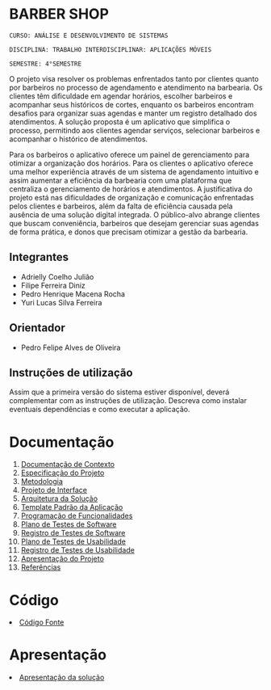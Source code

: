 # BARBER SHOP

`CURSO: ANÁLISE E DESENVOLVIMENTO DE SISTEMAS`

`DISCIPLINA: TRABALHO INTERDISCIPLINAR: APLICAÇÕES MÓVEIS`

`SEMESTRE: 4°SEMESTRE`

O projeto visa resolver os problemas enfrentados tanto por clientes quanto por barbeiros no processo de agendamento e atendimento na barbearia. Os clientes têm dificuldade em agendar horários, escolher barbeiros e acompanhar seus históricos de cortes, enquanto os barbeiros encontram desafios para organizar suas agendas e manter um registro detalhado dos atendimentos. A solução proposta é um aplicativo que simplifica o processo, permitindo aos clientes agendar serviços, selecionar barbeiros e acompanhar o histórico de atendimentos.

Para os barbeiros o aplicativo oferece um painel de gerenciamento para otimizar a organização dos horários. Para os clientes o aplicativo oferece uma melhor experiência através de um sistema de agendamento intuitivo e assim aumentar a eficiência da barbearia com uma plataforma que centraliza o gerenciamento de horários e atendimentos. A justificativa do projeto está nas dificuldades de organização e comunicação enfrentadas pelos clientes e barbeiros, além da falta de eficiência causada pela ausência de uma solução digital integrada. O público-alvo abrange clientes que buscam conveniência, barbeiros que desejam gerenciar suas agendas de forma prática, e donos que precisam otimizar a gestão da barbearia.

## Integrantes

* Adrielly Coelho Julião
* Filipe Ferreira Diniz
* Pedro Henrique Macena Rocha
* Yuri Lucas Silva Ferreira

## Orientador

* Pedro Felipe Alves de Oliveira

## Instruções de utilização

Assim que a primeira versão do sistema estiver disponível, deverá complementar com as instruções de utilização. Descreva como instalar eventuais dependências e como executar a aplicação.

# Documentação

<ol>
<li><a href="docs/01-Documentação de Contexto.md"> Documentação de Contexto</a></li>
<li><a href="docs/02-Especificação do Projeto.md"> Especificação do Projeto</a></li>
<li><a href="docs/03-Metodologia.md"> Metodologia</a></li>
<li><a href="docs/04-Projeto de Interface.md"> Projeto de Interface</a></li>
<li><a href="docs/05-Arquitetura da Solução.md"> Arquitetura da Solução</a></li>
<li><a href="docs/06-Template Padrão da Aplicação.md"> Template Padrão da Aplicação</a></li>
<li><a href="docs/07-Programação de Funcionalidades.md"> Programação de Funcionalidades</a></li>
<li><a href="docs/08-Plano de Testes de Software.md"> Plano de Testes de Software</a></li>
<li><a href="docs/09-Registro de Testes de Software.md"> Registro de Testes de Software</a></li>
<li><a href="docs/10-Plano de Testes de Usabilidade.md"> Plano de Testes de Usabilidade</a></li>
<li><a href="docs/11-Registro de Testes de Usabilidade.md"> Registro de Testes de Usabilidade</a></li>
<li><a href="docs/12-Apresentação do Projeto.md"> Apresentação do Projeto</a></li>
<li><a href="docs/13-Referências.md"> Referências</a></li>
</ol>

# Código

<li><a href="src/README.md"> Código Fonte</a></li>

# Apresentação

<li><a href="presentation/README.md"> Apresentação da solução</a></li>
